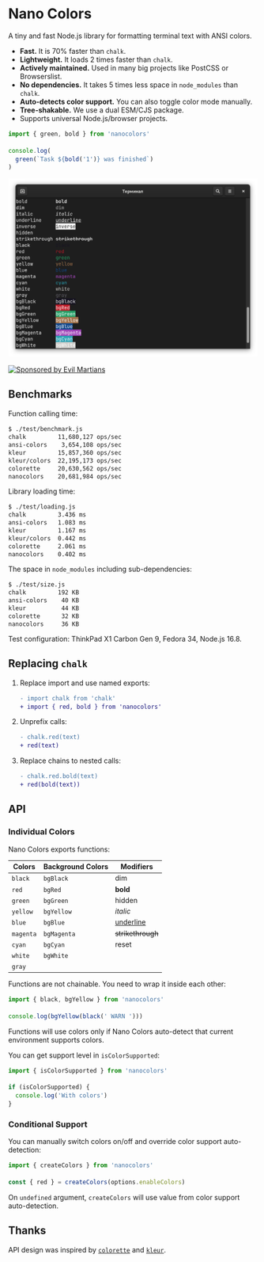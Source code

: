 # Nano Colors

A tiny and fast Node.js library for formatting terminal text with ANSI colors.

* **Fast.** It is 70% faster than `chalk`.
* **Lightweight.** It loads 2 times faster than `chalk`.
* **Actively maintained.** Used in many big projects
  like PostCSS or Browserslist.
* **No dependencies.** It takes 5 times less space in `node_modules`
  than `chalk`.
* **Auto-detects color support.** You can also toggle color mode manually.
* **Tree-shakable.** We use a dual ESM/CJS package.
* Supports universal Node.js/browser projects.

```js
import { green, bold } from 'nanocolors'

console.log(
  green(`Task ${bold('1')} was finished`)
)
```

<p align="center">
  <img src="./example.png" alt="Nano Colors output" width="600">
</p>

<a href="https://evilmartians.com/?utm_source=nanocolors">
  <img src="https://evilmartians.com/badges/sponsored-by-evil-martians.svg"
       alt="Sponsored by Evil Martians" width="236" height="54">
</a>


## Benchmarks

Function calling time:

```
$ ./test/benchmark.js
chalk         11,680,127 ops/sec
ansi-colors    3,654,108 ops/sec
kleur         15,857,360 ops/sec
kleur/colors  22,195,173 ops/sec
colorette     20,630,562 ops/sec
nanocolors    20,681,984 ops/sec
```

Library loading time:

```
$ ./test/loading.js
chalk         3.436 ms
ansi-colors   1.083 ms
kleur         1.167 ms
kleur/colors  0.442 ms
colorette     2.061 ms
nanocolors    0.402 ms
```

The space in `node_modules` including sub-dependencies:

```
$ ./test/size.js
chalk         192 KB
ansi-colors    40 KB
kleur          44 KB
colorette      32 KB
nanocolors     36 KB
```

Test configuration: ThinkPad X1 Carbon Gen 9, Fedora 34, Node.js 16.8.

## Replacing `chalk`

1. Replace import and use named exports:

   ```diff
   - import chalk from 'chalk'
   + import { red, bold } from 'nanocolors'
   ```

2. Unprefix calls:

   ```diff
   - chalk.red(text)
   + red(text)
   ```

3. Replace chains to nested calls:

   ```diff
   - chalk.red.bold(text)
   + red(bold(text))
   ```


## API

### Individual Colors

Nano Colors exports functions:

| Colors    | Background Colors   | Modifiers         |
| --------- | ------------------- | ----------------- |
| `black`   | `bgBlack`           | dim               |
| `red`     | `bgRed`             | **bold**          |
| `green`   | `bgGreen`           | hidden            |
| `yellow`  | `bgYellow`          | _italic_          |
| `blue`    | `bgBlue`            | <u>underline</u>  |
| `magenta` | `bgMagenta`         | ~~strikethrough~~ |
| `cyan`    | `bgCyan`            | reset             |
| `white`   | `bgWhite`           |                   |
| `gray`    |                     |                   |

Functions are not chainable. You need to wrap it inside each other:

```js
import { black, bgYellow } from 'nanocolors'

console.log(bgYellow(black(' WARN ')))
```

Functions will use colors only if Nano Colors auto-detect that current
environment supports colors.

You can get support level in `isColorSupported`:

```js
import { isColorSupported } from 'nanocolors'

if (isColorSupported) {
  console.log('With colors')
}
```


### Conditional Support

You can manually switch colors on/off and override color support auto-detection:

```js
import { createColors } from 'nanocolors'

const { red } = createColors(options.enableColors)
```

On `undefined` argument, `createColors` will use value
from color support auto-detection.


## Thanks

API design was inspired
by [`colorette`](https://github.com/jorgebucaran/colorette)
and [`kleur`](https://github.com/lukeed/kleur).
